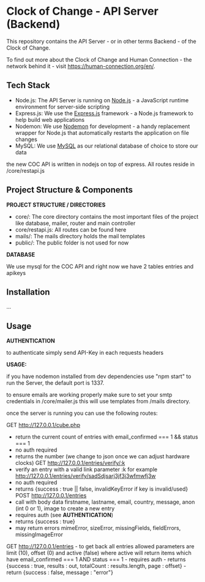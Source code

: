 # Clock of Change - API Server (Backend)

This repository contains the API Server - or in other terms Backend - of the Clock of Change.

To find out more about the Clock of Change and Human Connection - the network behind it - visit https://human-connection.org/en/.

## Tech Stack

* Node.js: The API Server is running on [Node.js](https://nodejs.org/en/) - a JavaScript runtime environment for server-side scripting
* Express.js: We use the [Express.js](https://expressjs.com/en/) framework - a Node.js framework to help build web applications
* Nodemon: We use [Nodemon](https://nodemon.io/) for development - a handy replacement wrapper for Node.js that automatically restarts the application on file changes
* MySQL: We use [MySQL](https://www.mysql.com) as our relational database of choice to store our data 

the new COC API is written in nodejs on top of express. 
All routes reside in /core/restapi.js

## Project Structure & Components

**PROJECT STRUCTURE / DIRECTORIES**

* core/: The core directory contains the most important files of the project like database, mailer, router and main controller
* core/restapi.js: All routes can be found here
* mails/: The mails directory holds the mail templates
* public/: The public folder is not used for now


**DATABASE**

We use mysql for the COC API and right now we have 2 tables entries and apikeys


## Installation
...

## Usage
**AUTHENTICATION**

to authenticate simply send API-Key in each requests headers

**USAGE:**

if you have nodemon installed from dev dependencies use "npm start" 
to run the Server, the default port is 1337.

to ensure emails are working properly make sure to set your smtp credentials in 
/core/mailer.js this will use templates from /mails directory.

once the server is running you can use the following routes:

GET http://127.0.0.1/cube.php
   - return the current count of entries with email_confirmed === 1 && status === 1
   - no auth required
   - returns the number (we change to json once we can adjust hardware clocks)
GET http://127.0.0.1/entries/verify/:k
   - verify an entry with a valid link parameter :k for example http://127.0.0.1/entries/verify/sadSdjsarj3jf3j3wfmwfj3w
   - no auth required
   - returns {success : true || false, invalidKeyError if key is invalid/used}
POST http://127.0.0.1/entries
   - call with body data firstname, lastname, email, country, message, anon (int 0 or 1), image to create a new entry
   - requires auth (see **AUTHENTICATION**)
   - returns {success : true}
   - may return errors mimeError, sizeError, missingFields, fieldErrors, missingImageError
   
GET http://127.0.0.1/entries 
    - to get back all entries allowed parameters are limit (10), offset (0) and active (false)
    where active will return items which have email_confirmed === 1 AND status === 1
    - requires auth
    - returns {success : true, results : out, totalCount : results.length, page : offset}
    - return {success : false, message : "error"}
